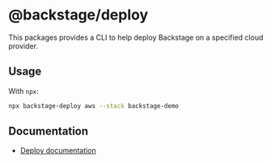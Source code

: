 # @backstage/deploy

This packages provides a CLI to help deploy Backstage on a specified cloud provider.

## Usage

With `npx`:

```sh
npx backstage-deploy aws --stack backstage-demo
```

## Documentation

- [Deploy documentation](https://backstage.io/docs/deployment/pulumi/aws)
